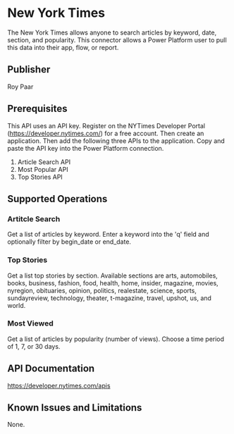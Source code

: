 # New York Times
The New York Times allows anyone to search articles by keyword, date, section, and popularity.  This connector allows a Power Platform user to pull this data into their app, flow, or report.

## Publisher
Roy Paar

## Prerequisites
This API uses an API key.  Register on the NYTimes Developer Portal (https://developer.nytimes.com/) for a free account.  Then create an application.  Then add the following three APIs to the application.  Copy and paste the API key into the Power Platform connection.
1. Article Search API
2. Most Popular API
3. Top Stories API

## Supported Operations
### Artitcle Search
Get a list of articles by keyword.  Enter a keyword into the 'q' field and optionally filter by begin_date or end_date.

### Top Stories
Get a list top stories by section.  Available sections are arts, automobiles, books, business, fashion, food, health, home, insider, magazine, movies, nyregion, obituaries, opinion, politics, realestate, science, sports, sundayreview, technology, theater, t-magazine, travel, upshot, us, and world.

### Most Viewed
Get a list of articles by popularity (number of views). Choose a time period of 1, 7, or 30 days.  

## API Documentation
https://developer.nytimes.com/apis

## Known Issues and Limitations
None.
